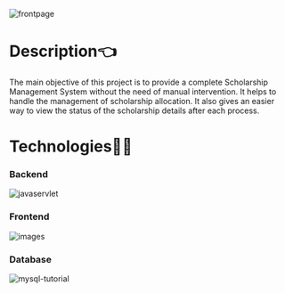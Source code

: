 ![frontpage ](https://github.com/JenishdaSelvasingh/webdevelopment/assets/136103328/d0949add-4f20-46fe-ab14-7ca90e982272)
# Description👈<br>
The main objective of this project is to provide a complete Scholarship Management System without the need of manual intervention. It helps to handle the management of scholarship allocation. It also gives an easier way to view the status of the scholarship details after each process.

# Technologies👩‍💻<br>
### Backend <br>
![javaservlet](https://github.com/JenishdaSelvasingh/webdevelopment/assets/136103328/9c1c150c-5b59-40f0-b431-c3cc24274e2a)

### Frontend <br>
![images](https://github.com/JenishdaSelvasingh/webdevelopment/assets/136103328/82d0faf3-6d2f-4f04-abf1-37e65c2c6030)

### Database <br>
![mysql-tutorial](https://github.com/JenishdaSelvasingh/webdevelopment/assets/136103328/999e2494-5940-4c6c-b66a-435b96174703)
